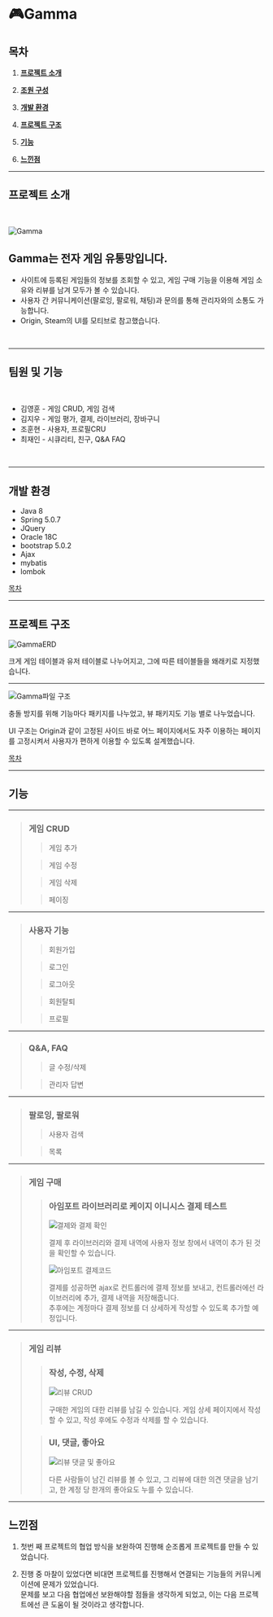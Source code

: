 # 🎮Gamma
## 목차
1. [**프로젝트 소개**](#프로젝트-소개)

2. [**조원 구성**](#조원-구성)

3. [**개발 환경**](#개발-환경)

4. [**프로젝트 구조**](#프로젝트-구조)

5. [**기능**](#기능)

6. [**느낀점**](#느낀점)

---

## 프로젝트 소개

<br/>

![Gamma](https://user-images.githubusercontent.com/85823060/139039806-6a768c47-937e-44df-a37c-a2b1c8b3b134.png)

## Gamma는 전자 게임 유통망입니다.
* 사이트에 등록된 게임들의 정보를 조회할 수 있고, 게임 구매 기능을 이용해 게임 소유와 리뷰를 남겨 모두가 볼 수 있습니다.
* 사용자 간 커뮤니케이션(팔로잉, 팔로워, 채팅)과 문의를 통해 관리자와의 소통도 가능합니다.
* Origin, Steam의 UI를 모티브로 참고했습니다.

<br/>

---

## 팀원 및 기능 

<br/>

* 김영훈 - 게임 CRUD, 게임 검색
* 김지우 - 게임 평가, 결제, 라이브러리, 장바구니
* 조훈현 - 사용자, 프로필CRU
* 최재인 - 시큐리티, 친구, Q&A FAQ


<br/>

---

## 개발 환경
* Java 8
* Spring 5.0.7
* JQuery
* Oracle 18C
* bootstrap 5.0.2
* Ajax
* mybatis
* lombok

[목차](#목차)

---
## 프로젝트 구조

![GammaERD](https://user-images.githubusercontent.com/85823060/138556497-7ae1d0fc-47c1-464b-91c5-b961da713d75.png)

크게 게임 테이블과 유저 테이블로 나누어지고, 그에 따른 테이블들을 왜래키로 지정했습니다.

---

![Gamma파일 구조](https://user-images.githubusercontent.com/85823060/138556655-2a0b9359-4d6f-44f5-a768-cc6eeec1b7a5.png)

충돌 방지를 위해 기능마다 패키지를 나누었고, 뷰 패키지도 기능 별로 나누었습니다.

UI 구조는 Origin과 같이 고정된 사이드 바로 어느 페이지에서도 자주 이용하는 페이지를 고정시켜서 사용자가 편하게 이용할 수 있도록 설계했습니다.

[목차](#목차)

---

## 기능

---
> ### 게임 CRUD
>> 게임 추가   
>> 
>
>> 게임 수정
>> 
>
>> 게임 삭제
>>
>
>> 페이징
>> 
>

---

> ### 사용자 기능
>> 회원가입   
>>
>
>> 로그인   
>>
>
>> 로그아웃   
>>
>
>> 회원탈퇴   
>>
>
>> 프로필   
>> 
> 

---

> ### Q&A, FAQ
>> 글 수정/삭제   
>> 
> 
>> 관리자 답변   
>> 
> 
---

> ### 팔로잉, 팔로워
>> 사용자 검색   
>>
>
>> 목록   
>> 
>

---
> ### 게임 구매
>> ### 아임포트 라이브러리로 케이지 이니시스 결제 테스트   
>> ![결제와 결제 확인](https://user-images.githubusercontent.com/85823060/142533530-326e3190-2b28-422a-bceb-6916d8e1fb53.gif)
>> 
>> 결제 후 라이브러리와 결제 내역에 사용자 정보 창에서 내역이 추가 된 것을 확인할 수 있습니다.
>> 
>> ![아임포트 결제코드](https://user-images.githubusercontent.com/85823060/142520219-7f60f431-ab9a-4f68-89d4-45970e389a9a.png)
>> 
>> 결제를 성공하면 ajax로 컨트롤러에 결제 정보를 보내고, 컨트롤러에선 라이브러리에 추가, 결제 내역을 저장해줍니다.   
>> 추후에는 계정마다 결제 정보를 더 상세하게 작성할 수 있도록 추가할 예정입니다.
>

---
> ### 게임 리뷰
>> ### 작성, 수정, 삭제   
>> ![리뷰 CRUD](https://user-images.githubusercontent.com/85823060/142524405-fb6a4d69-6691-4375-b462-663be780c083.gif)
>> 
>> 구매한 게임의 대한 리뷰를 남길 수 있습니다. 게임 상세 페이지에서 작성할 수 있고, 작성 후에도 수정과 삭제를 할 수 있습니다.
>> 
>
>> ### UI, 댓글, 좋아요   
>> ![리뷰 댓글 및 좋아요](https://user-images.githubusercontent.com/85823060/142528442-3f87d21f-ca7b-4ab1-9297-a346c5d63e51.gif)
>> 
>> 다른 사람들이 남긴 리뷰를 볼 수 있고, 그 리뷰에 대한 의견 댓글을 남기고, 한 계정 당 한개의 좋아요도 누를 수 있습니다.
>> 
> 

---

## 느낀점

1. 첫번 째 프로젝트의 협업 방식을 보완하여 진행해 순조롭게 프로젝트를 만들 수 있었습니다.

2. 진행 중 마찰이 있었다면 비대면 프로젝트를 진행해서 연결되는 기능들의 커뮤니케이션에 문제가 있었습니다.    
   문제를 보고 다음 협업에선 보완해야할 점들을 생각하게 되었고, 이는 다음 프로젝트에선 큰 도움이 될 것이라고 생각합니다.
